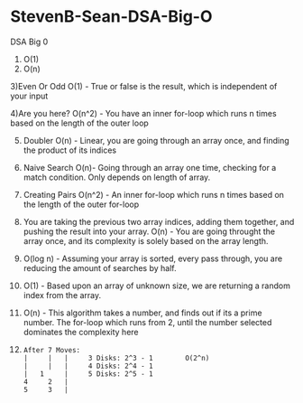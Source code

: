 # StevenB-Sean-DSA-Big-O

DSA Big 0

1) O(1)
2) O(n)

3)Even Or Odd
	O(1) - True or false is the result, which is independent of your input

4)Are you here?
	O(n^2) - You have an inner for-loop which runs n times based on the length of the outer loop

5) Doubler
	O(n) - Linear, you are going through an array once, and finding the product of its indices

6) Naive Search
	O(n)- Going through an array one time, checking for a match condition. Only depends on length of array.

7) Creating Pairs
	O(n^2) - An inner for-loop which runs n times based on the length of the outer for-loop

8) You are taking the previous two array indices, adding them together, and pushing the result into your array.
	O(n) - You are going throught the array once, and its complexity is solely based on the array length.

9) O(log n) - Assuming your array is sorted, every pass through, you are reducing the amount of searches by half.

10) O(1) - Based upon an array of unknown size, we are returning a random index from the array. 

11) O(n) - This algorithm takes a number, and finds out if its a prime number. The for-loop which runs from 2, until the number selected      dominates the complexity here

12) 	After 7 Moves:
	    |	  |	  |   	3 Disks: 2^3 - 1     	O(2^n)
	    |	  |	  |	    4 Disks: 2^4 - 1
	    | 	1	  |	    5 Disks: 2^5 - 1
    	4	  2	  |
	    5	  3	  |
